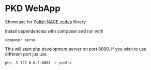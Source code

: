 PKD WebApp
==========

Showcase for [Polish NACE codes](https://packagist.org/packages/srsbiz/polish-nace-codes) library

Install dependencies with composer and run with

```shell
composer serve
```

This will start php development server on port 8000, if you wish to use
different port jus use

```shell
php -S 127.0.0.1:8001 -t public
```
